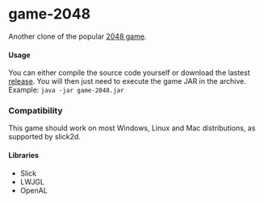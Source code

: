 game-2048
============

Another clone of the popular [2048 game](http://gabrielecirulli.github.io/2048/).

#### Usage
You can either compile the source code yourself or download the
lastest [release](https://github.com/PureCS/game-2048/releases).
You will then just need to execute the game JAR in the archive.
Example: `java -jar game-2048.jar`

### Compatibility
This game should work on most Windows, Linux and Mac distributions, as supported by slick2d.

#### Libraries
* Slick
* LWJGL
* OpenAL